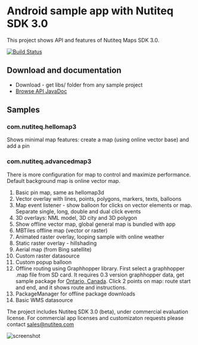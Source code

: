 # Android sample app with Nutiteq SDK 3.0


This project shows API and features of Nutiteq Maps SDK 3.0.

[![Build Status](https://travis-ci.org/nutiteq/hellomap3d-android.svg?branch=master)](https://travis-ci.org/nutiteq/hellomap3d-android)

## Download and documentation
  * Download - get libs/ folder from any sample project
  * [Browse API JavaDoc](http://nutiteq.github.io/hellomap3d-android/)

## Samples
### com.nutiteq.hellomap3
Shows minimal map features: create a map (using online vector base) and add a pin

### com.nutiteq.advancedmap3
There is more configuration for map to control and maximize performance. Default background map is online vector map.

 1. Basic pin map, same as hellomap3d
 1. Vector overlay with lines, points, polygons, markers, texts, balloons
 1. Map event listener - show balloon for clicks on vector elements or map. Separate single, long, double and dual click events
 1. 3D overlays: NML model, 3D city and 3D polygon
 1. Show offline vector map, global general map is bundled with app
 1. MBTiles offline map (vector or raster)
 1. Animated raster overlay, looping sample with online weather
 1. Static raster overlay - hillshading
 2. Aerial map (from Bing satellite)
 3. Custom raster datasource
 4. Custom popup balloon
 1. Offline routing using Graphhopper library. First select a graphhopper .map file from SD card. It requires 0.3 version graphhopper data, get sample package for [Ontario, Canada](https://dl.dropboxusercontent.com/u/3573333/mapdata/graphhopper-0.3/canada-ontario-gh3.zip). Click 2 points on map: route start and end, and it shows route and instructions.
 2. PackageManager for offline package downloads
 3. Basic WMS datasource


The project includes Nutiteq SDK 3.0 (beta), under commercial evaluation license. For commercial app licenses and customizaton requests please contact sales@nutiteq.com

![screenshot](http://share.gifyoutube.com/yan3Ll.gif)
